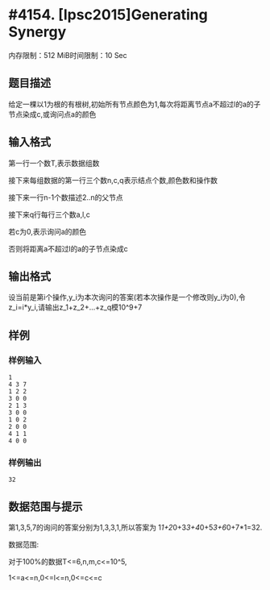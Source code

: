 # #4154. [Ipsc2015]Generating Synergy

内存限制：512 MiB时间限制：10 Sec

## 题目描述

给定一棵以1为根的有根树,初始所有节点颜色为1,每次将距离节点a不超过l的a的子节点染成c,或询问点a的颜色

## 输入格式

第一行一个数T,表示数据组数

接下来每组数据的第一行三个数n,c,q表示结点个数,颜色数和操作数

接下来一行n-1个数描述2..n的父节点

接下来q行每行三个数a,l,c

若c为0,表示询问a的颜色

否则将距离a不超过l的a的子节点染成c

## 输出格式

设当前是第i个操作,y_i为本次询问的答案(若本次操作是一个修改则y_i为0),令z_i=i*y_i,请输出z_1+z_2+...+z_q模10^9+7

## 样例

### 样例输入

    
    1
    4 3 7
    1 2 2
    3 0 0
    2 1 3
    3 0 0
    1 0 2
    2 0 0
    4 1 1
    4 0 0
    

### 样例输出

    
    32
    

## 数据范围与提示

第1,3,5,7的询问的答案分别为1,3,3,1,所以答案为 1*1+2*0+3*3+4*0+5*3+6*0+7*1=32.

数据范围:

对于100%的数据T<=6,n,m,c<=10^5,

1<=a<=n,0<=l<=n,0<=c<=c
